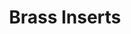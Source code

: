 ---
layout: bom
title: Brass Inserts
qty: 24
uses:
  - location: Left Top Plate
    qty: 1
    note: The filament guide tail screws into it
  - location: Unibody Z-Block
    note: Secures the Z-Axis to the unibody base
    qty: 2
  - location: Unibody Underside
    qty: 12
    note: Secures the Y-rail and idler pullies
  - location: Unibody Top Side
    qty: 10
    note: Secures the top plates
---